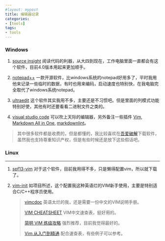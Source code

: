 ```yaml
---
#layout: mypost
title: 编辑器记录
categories:
- [tools]
tags:
- tools
---
```


### Windows

1. [source insight](https://www.sourceinsight.com/) 阅读代码的利器，从大四到现在，工作电脑里面一直都会有这个软件，目前4.0版本用起来更加顺手。

2. [notepad++](https://notepad-plus-plus.org/) 一款开源软件，比windows系统的notepad好用多了，平时我用他来记录一些临时的数据，有时也用来编码，启动速度也特别快，在我电脑完全取代了windows系统notepad。

3. [ultraedit](https://www.ultraedit.com/) 这个软件其实我用不多，主要还是不习惯吧。但是里面的列模式功能特别好使，其他有时还要看看二进制文件之类的。

4. [visual studio code](https://code.visualstudio.com/)   可以吹上天际的编辑器，另外备注一些插件
   [Vim](https://marketplace.visualstudio.com/items?itemName=vscodevim.vim),
   [Markdown All in One](https://marketplace.visualstudio.com/items?itemName=yzhang.markdown-all-in-one),
   [markdownlint](https://marketplace.visualstudio.com/items?itemName=DavidAnson.vscode-markdownlint)。

> 其中很多软件都是收费的，但是都懂的，我比较喜欢在[吾爱破解](https://www.52pojie.cn/)下载软件，虽然我也支持尊重知识产权，但是有些时候还是放下这些假话吧。

### Linux

---

1. [spf13-vim](https://github.com/spf13/spf13-vim) 对于这个软件，目前我用得不多，只是懒得配置vim，所以就下载了。

2. [vim-init](https://github.com/skywind3000/vim-init) 如项目所述，这个配置我这种英语烂的VIM新手使用，主要是特别适合C/C++程序员使用。

    > [vimcdoc](http://vimcdoc.sourceforge.net) 英语太烂的我，还是需要一份中文的VIM说明手册。
    >
    > [VIM CHEATSHEET](https://github.com/skywind3000/awesome-cheatsheets/blob/master/editors/vim.txt) VIM中文速查表，挺好用的。
    >
    > [简明 VIM 练级攻略](https://coolshell.cn/articles/5426.html) 强烈推荐，目前我觉得最好的。
    >
    > [Vim 从入门到精通](https://github.com/wsdjeg/vim-galore-zh_cn) 配合速查表，有些例子可以参考。
